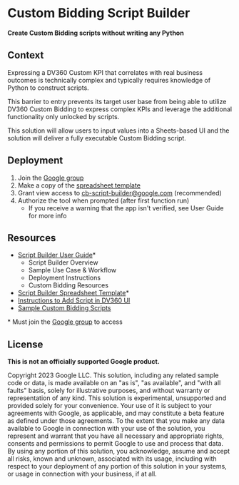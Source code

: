 # Custom Bidding Script Builder

**Create Custom Bidding scripts without writing any Python**


## Context

Expressing a DV360 Custom KPI that correlates with real business outcomes is technically complex and typically requires knowledge of Python to construct scripts.

This barrier to entry prevents its target user base from being able to utilize DV360 Custom Bidding to express complex KPIs and leverage the additional functionality only unlocked by scripts.

This solution will allow users to input values into a Sheets-based UI and the solution will deliver a fully executable Custom Bidding script.


## Deployment

1. Join the [Google group](https://groups.google.com/g/cb-script-builder-users)
2. Make a copy of the [spreadsheet template](https://docs.google.com/spreadsheets/d/1mwM5tLJU_nMJhTMfAsAZOtIxYBDwiwYX_OA_ELi52sA/edit?usp=drive_open&ouid=112421620903932810067&resourcekey=0-Jpkcbu8GZMs2MiMz3RB-zw)
3. Grant view access to cb-script-builder@google.com (recommended)
4. Authorize the tool when prompted (after first function run)
   * If you receive a warning that the app isn't verified, see User Guide for more info


## Resources

* [Script Builder User Guide](https://docs.google.com/presentation/d/1_PTs5abxOVK5wuwfcJ-FZttqfmJM2BzyLTd0ljK2rHg/edit#slide=id.g17c910c370d_0_0)*
   * Script Builder Overview
   * Sample Use Case & Workflow
   * Deployment Instructions
   * Custom Bidding Resources
* [Script Builder Spreadsheet Template](https://docs.google.com/spreadsheets/d/1mwM5tLJU_nMJhTMfAsAZOtIxYBDwiwYX_OA_ELi52sA/edit?usp=drive_open&ouid=112421620903932810067&resourcekey=0-Jpkcbu8GZMs2MiMz3RB-zw)*
* [Instructions to Add Script in DV360 UI](https://support.google.com/displayvideo/answer/9728993?hl=en&ref_topic=11967792#zippy=:~:text=choose%C2%A0Create.-,Create%20your%20script,-Note%3A)
* [Sample Custom Bidding Scripts](https://support.google.com/displayvideo/answer/11968381?hl=en&ref_topic=11967792#zippy=)

\* Must join the [Google group](https://groups.google.com/g/cb-script-builder-users) to access


## License

**This is not an officially supported Google product.**

Copyright 2023 Google LLC. This solution, including any related sample code or data, is made available on an "as is", "as available", and "with all faults" basis, solely for illustrative purposes, and without warranty or representation of any kind. This solution is experimental, unsupported and provided solely for your convenience. Your use of it is subject to your agreements with Google, as applicable, and may constitute a beta feature as defined under those agreements. To the extent that you make any data available to Google in connection with your use of the solution, you represent and warrant that you have all necessary and appropriate rights, consents and permissions to permit Google to use and process that data. By using any portion of this solution, you acknowledge, assume and accept all risks, known and unknown, associated with its usage, including with respect to your deployment of any portion of this solution in your systems, or usage in connection with your business, if at all.